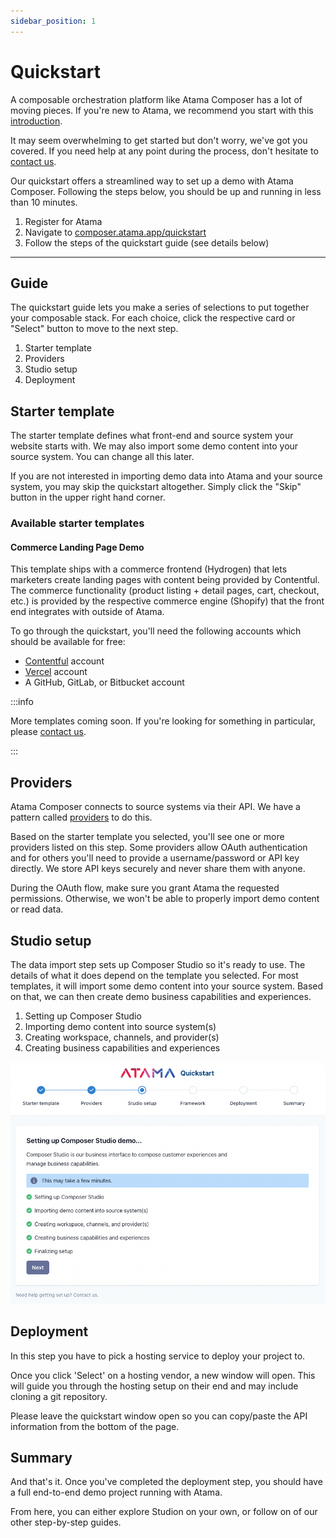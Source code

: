 ```yaml
---
sidebar_position: 1
---
```


# Quickstart

A composable orchestration platform like Atama Composer has a lot of moving pieces. If you're new to Atama, we recommend you start with this [introduction](../../getting-started/README.md#overview).

It may seem overwhelming to get started but don't worry, we've got you covered. If you need help at any point during the process, don't hesitate to [contact us](https://www.atama.co/contact-us).

Our quickstart offers a streamlined way to set up a demo with Atama Composer. Following the steps below, you should be up and running in less than 10 minutes.

1. Register for Atama
2. Navigate to [composer.atama.app/quickstart](https://composer.atama.app/quickstart)
3. Follow the steps of the quickstart guide (see details below)

---

## Guide
The quickstart guide lets you make a series of selections to put together your composable stack. For each choice, click the respective card or "Select" button to move to the next step.

1. Starter template
2. Providers
3. Studio setup
4. Deployment

## Starter template
The starter template defines what front-end and source system your website starts with. We may also import some demo content into your source system. You can change all this later.

If you are not interested in importing demo data into Atama and your source system, you may skip the quickstart altogether. Simply click the "Skip" button in the upper right hand corner.

### Available starter templates

#### Commerce Landing Page Demo
This template ships with a commerce frontend (Hydrogen) that lets marketers create landing pages with content being provided by Contentful. The commerce functionality (product listing + detail pages, cart, checkout, etc.) is provided by the respective commerce engine (Shopify) that the front end integrates with outside of Atama.

To go through the quickstart, you'll need the following accounts which should be available for free:
* [Contentful](https://www.contentful.com/) account
* [Vercel](https://vercel.com/) account
* A GitHub, GitLab, or Bitbucket account

:::info

More templates coming soon. If you're looking for something in particular, please [contact us](https://www.atama.co/contact-us).

:::

## Providers
Atama Composer connects to source systems via their API. We have a pattern called [providers](../../composer-core/providers/README.md) to do this.

Based on the starter template you selected, you'll see one or more providers listed on this step. Some providers allow OAuth authentication and for others you'll need to provide a username/password or API key directly. We store API keys securely and never share them with anyone.

During the OAuth flow, make sure you grant Atama the requested permissions. Otherwise, we won't be able to properly import demo content or read data.

## Studio setup

The data import step sets up Composer Studio so it's ready to use. The details of what it does depend on the template you selected. For most templates, it will import some demo content into your source system. Based on that, we can then create demo business capabilities and experiences.

1. Setting up Composer Studio
2. Importing demo content into source system(s)
3. Creating workspace, channels, and provider(s)
4. Creating business capabilities and experiences

![Screenshot of the import data step](./screenshot-seeding.png)

## Deployment
In this step you have to pick a hosting service to deploy your project to.

Once you click 'Select' on a hosting vendor, a new window will open. This will guide you through the hosting setup on their end and may include cloning a git repository.

Please leave the quickstart window open so you can copy/paste the API information from the bottom of the page.

## Summary
And that's it. Once you've completed the deployment step, you should have a full end-to-end demo project running with Atama.

From here, you can either explore Studion on your own, or follow on of our other step-by-step guides.

